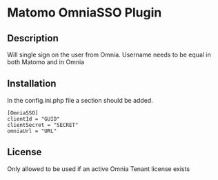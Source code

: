 # Matomo OmniaSSO Plugin

## Description

Will single sign on the user from Omnia.
Username needs to be equal in both Matomo and in Omnia

## Installation

In the config.ini.php file a section should be added.

``` 
[OmniaSSO]
clientId = "GUID"
clientSecret = "SECRET"
omniaUrl = "URL"
```

## License

Only allowed to be used if an active Omnia Tenant license exists
